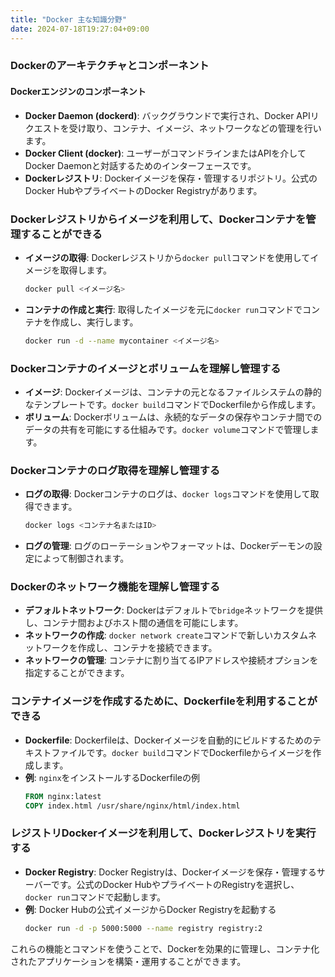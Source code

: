 ```yaml
---
title: "Docker 主な知識分野"
date: 2024-07-18T19:27:04+09:00
---
```


### Dockerのアーキテクチャとコンポーネント

#### Dockerエンジンのコンポーネント
- **Docker Daemon (dockerd)**: バックグラウンドで実行され、Docker APIリクエストを受け取り、コンテナ、イメージ、ネットワークなどの管理を行います。
- **Docker Client (docker)**: ユーザーがコマンドラインまたはAPIを介してDocker Daemonと対話するためのインターフェースです。
- **Dockerレジストリ**: Dockerイメージを保存・管理するリポジトリ。公式のDocker HubやプライベートのDocker Registryがあります。

### Dockerレジストリからイメージを利用して、Dockerコンテナを管理することができる

- **イメージの取得**: Dockerレジストリから`docker pull`コマンドを使用してイメージを取得します。
  ```bash
  docker pull <イメージ名>
  ```
- **コンテナの作成と実行**: 取得したイメージを元に`docker run`コマンドでコンテナを作成し、実行します。
  ```bash
  docker run -d --name mycontainer <イメージ名>
  ```

### Dockerコンテナのイメージとボリュームを理解し管理する

- **イメージ**: Dockerイメージは、コンテナの元となるファイルシステムの静的なテンプレートです。`docker build`コマンドでDockerfileから作成します。
- **ボリューム**: Dockerボリュームは、永続的なデータの保存やコンテナ間でのデータの共有を可能にする仕組みです。`docker volume`コマンドで管理します。

### Dockerコンテナのログ取得を理解し管理する

- **ログの取得**: Dockerコンテナのログは、`docker logs`コマンドを使用して取得できます。
  ```bash
  docker logs <コンテナ名またはID>
  ```
- **ログの管理**: ログのローテーションやフォーマットは、Dockerデーモンの設定によって制御されます。

### Dockerのネットワーク機能を理解し管理する

- **デフォルトネットワーク**: Dockerはデフォルトで`bridge`ネットワークを提供し、コンテナ間およびホスト間の通信を可能にします。
- **ネットワークの作成**: `docker network create`コマンドで新しいカスタムネットワークを作成し、コンテナを接続できます。
- **ネットワークの管理**: コンテナに割り当てるIPアドレスや接続オプションを指定することができます。

### コンテナイメージを作成するために、Dockerfileを利用することができる

- **Dockerfile**: Dockerfileは、Dockerイメージを自動的にビルドするためのテキストファイルです。`docker build`コマンドでDockerfileからイメージを作成します。
- **例**: `nginx`をインストールするDockerfileの例
  ```dockerfile
  FROM nginx:latest
  COPY index.html /usr/share/nginx/html/index.html
  ```

### レジストリDockerイメージを利用して、Dockerレジストリを実行する

- **Docker Registry**: Docker Registryは、Dockerイメージを保存・管理するサーバーです。公式のDocker HubやプライベートのRegistryを選択し、`docker run`コマンドで起動します。
- **例**: Docker Hubの公式イメージからDocker Registryを起動する
  ```bash
  docker run -d -p 5000:5000 --name registry registry:2
  ```

これらの機能とコマンドを使うことで、Dockerを効果的に管理し、コンテナ化されたアプリケーションを構築・運用することができます。
